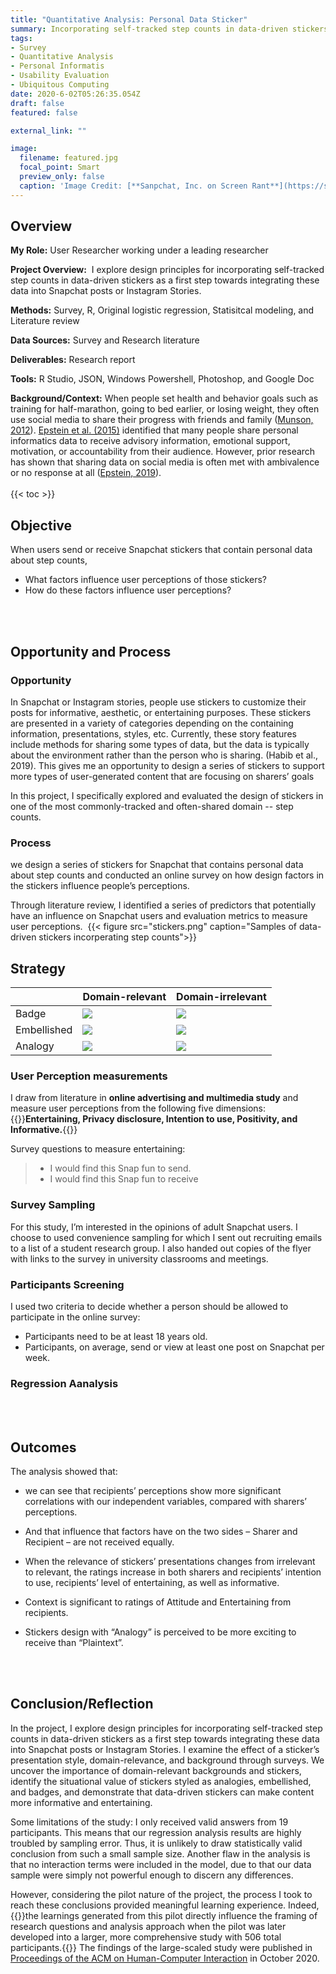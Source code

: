```yaml
---
title: "Quantitative Analysis: Personal Data Sticker"
summary: Incorporating self-tracked step counts in data-driven stickers and explored integrating personal informatics data into Snapchat posts or Instagram Stories.
tags:  
- Survey
- Quantitative Analysis
- Personal Informatis
- Usability Evaluation
- Ubiquitous Computing
date: 2020-6-02T05:26:35.054Z
draft: false
featured: false

external_link: ""

image:
  filename: featured.jpg
  focal_point: Smart
  preview_only: false
  caption: 'Image Credit: [**Sanpchat, Inc. on Screen Rant**](https://screenrant.com/snapchat-stickers-premade-custom-snaps-explained/)'
---
```


## Overview

**My Role:** User Researcher working under a leading researcher 

**Project Overview:**  I explore design principles for incorporating self-tracked step counts in data-driven stickers as a first step towards integrating these data into Snapchat posts or Instagram Stories.

**Methods:** Survey, R, Original logistic regression, Statisitcal modeling, and Literature review 

**Data Sources:** Survey and Research literature  

**Deliverables:** Research report

**Tools:** R Studio, JSON, Windows Powershell, Photoshop, and Google Doc  

**Background/Context:** When people set health and behavior goals such as training for half-marathon, going to bed earlier, or losing weight, they often use social media to share their progress with friends and family ([Munson, 2012](https://ieeexplore.ieee.org/abstract/document/6240359)). [Epstein et al. (2015)](https://dl.acm.org/doi/abs/10.1145/2675133.2675135) identified that many people share personal informatics data to receive advisory information, emotional support, motivation, or accountability from their audience. However, prior research has shown that sharing data on social media is often met with ambivalence or no response at all ([Epstein, 2019](https://par.nsf.gov/biblio/10158861)). 
</br>
</br>
{{< toc >}} 

## Objective

When users send or receive Snapchat stickers that contain personal data about step counts,

* What factors influence user perceptions of those stickers?   
* How do these factors influence user perceptions? 
</br>
</br>

## Opportunity and Process

### Opportunity

In Snapchat or Instagram stories, people use stickers to customize their posts for informative, aesthetic, or entertaining purposes. These stickers are presented in a variety of categories depending on the containing information, presentations, styles, etc. Currently, these story features include methods for sharing some types of data, but the data is typically about the environment rather than the person who is sharing. (Habib et al., 2019). This gives me an opportunity to design a series of stickers to support more types of user-generated content that are focusing on sharers’ goals

In this project, I specifically explored and evaluated the design of stickers in one of the most commonly-tracked and often-shared domain -- step counts. 

### Process

we design a series of stickers for Snapchat that contains personal data about step counts and conducted an online survey on how design factors in the stickers influence people’s perceptions.  

Through literature review, I identified a series of predictors that potentially have an influence on Snapchat users and evaluation metrics to measure user perceptions. 
{{< figure src="stickers.png" caption="Samples of data-driven stickers incorperating step counts">}}
</br>

## Strategy

|             | Domain-relevant       | Domain-irrelevant     |
|-------------|-----------------------|-----------------------|
| Badge       | ![](badge1.png)       | ![](badge2.png)       |
| Embellished | ![](emballished1.png) | ![](emballished2.png) |
| Analogy     | ![](analogy1.png)     | ![](analogy2.png)     |

### User Perception measurements

I draw from literature in **online advertising and multimedia study** and measure user perceptions from the following five dimensions: {{<hl>}}**Entertaining, Privacy disclosure, Intention to use, Positivity, and Informative.**{{</hl>}}

Survey questions to measure entertaining:
>- I would find this Snap fun to send.
>- I would find this Snap fun to receive 

### Survey Sampling 

For this study, I’m interested in the opinions of adult Snapchat users. I choose to used convenience sampling for which I sent out recruiting emails to a list of a student research group. I also handed out copies of the flyer with links to the survey in university classrooms and meetings.

### Participants Screening 

I used two criteria to decide whether a person should be allowed to participate in the online survey: 

- Participants need to be at least 18 years old.
- Participants, on average, send or view at least one post on Snapchat per week.

### Regression Aanalysis

</br>
</br>

## Outcomes 

The analysis showed that: 
- we can see that recipients’ perceptions show more significant correlations with our independent variables, compared with sharers’ perceptions. 

- And that influence that factors have on the two sides – Sharer and Recipient – are not received equally. 

- When the relevance of stickers’ presentations changes from irrelevant to relevant, the ratings increase in both sharers and recipients’ intention to use, recipients’ level of entertaining, as well as informative. 

- Context is significant to ratings of Attitude and Entertaining from recipients.

- Stickers design with “Analogy” is perceived to be more exciting to receive than “Plaintext”. 
</br>
</br>

## Conclusion/Reflection

In the project, I explore design principles for incorporating self-tracked step counts in data-driven stickers as a first step towards integrating these data into Snapchat posts or Instagram Stories. I examine the effect of a sticker’s presentation style, domain-relevance, and background through surveys. We uncover the importance of domain-relevant backgrounds and stickers, identify the situational value of stickers styled as analogies, embellished, and badges, and demonstrate that data-driven stickers can make content more informative and entertaining. 

Some limitations of the study: I only received valid answers from 19 participants. This means that our regression analysis results are highly troubled by sampling error. Thus, it is unlikely to draw statistically valid conclusion from such a small sample size. Another flaw in the analysis is that no interaction terms were included in the model, due to that our data sample were simply not powerful enough to discern any differences. 

However, considering the pilot nature of the project, the process I took to reach these conclusions provided meaningful learning experience. Indeed, {{<hl>}}the learnings generated from this pilot directly influence the framing of research questions and analysis approach when the pilot was later developed into a larger, more comprehensive study with 506 total participants.{{</hl>}} The findings of the large-scaled study were published in  [Proceedings of the ACM on Human-Computer Interaction](https://dl.acm.org/doi/abs/10.1145/3415166) in October 2020.